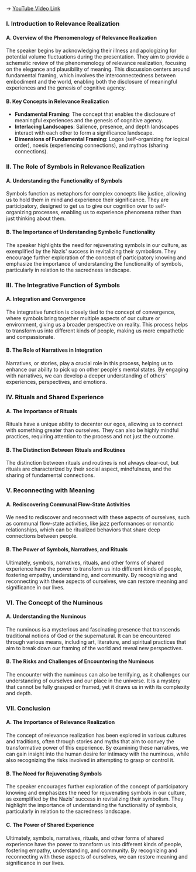 -> [YouTube Video Link](https://www.youtube.com/watch?v=AIG3SXTyZKY&list=PLwzqpDoZ6TCKqhjfiXmgxtPB1LLBrBvKd&index=9&pp=iAQB)

### I. Introduction to Relevance Realization
#### A. Overview of the Phenomenology of Relevance Realization

The speaker begins by acknowledging their illness and apologizing for potential volume fluctuations during the presentation. They aim to provide a schematic review of the phenomenology of relevance realization, focusing on the elegance and plausibility of meaning. This discussion centers around fundamental framing, which involves the interconnectedness between embodiment and the world, enabling both the disclosure of meaningful experiences and the genesis of cognitive agency.

#### B. Key Concepts in Relevance Realization

*   **Fundamental Framing**: The concept that enables the disclosure of meaningful experiences and the genesis of cognitive agency.
*   **Interlacing Landscapes**: Salience, presence, and depth landscapes interact with each other to form a significance landscape.
*   **Dimensions of Fundamental Framing**: Logos (self-organizing for logical order), noesis (experiencing connections), and mythos (sharing connections).

### II. The Role of Symbols in Relevance Realization
#### A. Understanding the Functionality of Symbols

Symbols function as metaphors for complex concepts like justice, allowing us to hold them in mind and experience their significance. They are participatory, designed to get us to give our cognition over to self-organizing processes, enabling us to experience phenomena rather than just thinking about them.

#### B. The Importance of Understanding Symbolic Functionality

The speaker highlights the need for rejuvenating symbols in our culture, as exemplified by the Nazis' success in revitalizing their symbolism. They encourage further exploration of the concept of participatory knowing and emphasize the importance of understanding the functionality of symbols, particularly in relation to the sacredness landscape.

### III. The Integrative Function of Symbols
#### A. Integration and Convergence

The integrative function is closely tied to the concept of convergence, where symbols bring together multiple aspects of our culture or environment, giving us a broader perspective on reality. This process helps to transform us into different kinds of people, making us more empathetic and compassionate.

#### B. The Role of Narratives in Integration

Narratives, or stories, play a crucial role in this process, helping us to enhance our ability to pick up on other people's mental states. By engaging with narratives, we can develop a deeper understanding of others' experiences, perspectives, and emotions.

### IV. Rituals and Shared Experience
#### A. The Importance of Rituals

Rituals have a unique ability to decenter our egos, allowing us to connect with something greater than ourselves. They can also be highly mindful practices, requiring attention to the process and not just the outcome.

#### B. The Distinction Between Rituals and Routines

The distinction between rituals and routines is not always clear-cut, but rituals are characterized by their social aspect, mindfulness, and the sharing of fundamental connections.

### V. Reconnecting with Meaning
#### A. Rediscovering Communal Flow-State Activities

We need to rediscover and reconnect with these aspects of ourselves, such as communal flow-state activities, like jazz performances or romantic relationships, which can be ritualized behaviors that share deep connections between people.

#### B. The Power of Symbols, Narratives, and Rituals

Ultimately, symbols, narratives, rituals, and other forms of shared experience have the power to transform us into different kinds of people, fostering empathy, understanding, and community. By recognizing and reconnecting with these aspects of ourselves, we can restore meaning and significance in our lives.

### VI. The Concept of the Numinous
#### A. Understanding the Numinous

The numinous is a mysterious and fascinating presence that transcends traditional notions of God or the supernatural. It can be encountered through various means, including art, literature, and spiritual practices that aim to break down our framing of the world and reveal new perspectives.

#### B. The Risks and Challenges of Encountering the Numinous

The encounter with the numinous can also be terrifying, as it challenges our understanding of ourselves and our place in the universe. It is a mystery that cannot be fully grasped or framed, yet it draws us in with its complexity and depth.

### VII. Conclusion
#### A. The Importance of Relevance Realization

The concept of relevance realization has been explored in various cultures and traditions, often through stories and myths that aim to convey the transformative power of this experience. By examining these narratives, we can gain insight into the human desire for intimacy with the numinous, while also recognizing the risks involved in attempting to grasp or control it.

#### B. The Need for Rejuvenating Symbols

The speaker encourages further exploration of the concept of participatory knowing and emphasizes the need for rejuvenating symbols in our culture, as exemplified by the Nazis' success in revitalizing their symbolism. They highlight the importance of understanding the functionality of symbols, particularly in relation to the sacredness landscape.

#### C. The Power of Shared Experience

Ultimately, symbols, narratives, rituals, and other forms of shared experience have the power to transform us into different kinds of people, fostering empathy, understanding, and community. By recognizing and reconnecting with these aspects of ourselves, we can restore meaning and significance in our lives.